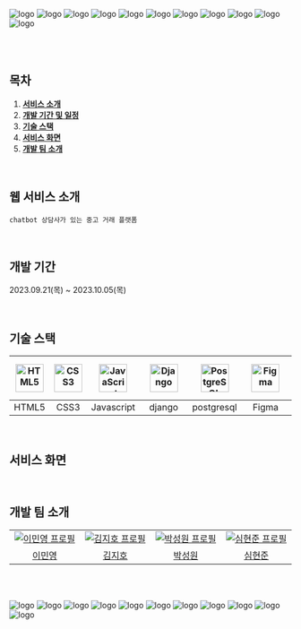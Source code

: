 <div>
  
![logo](https://github.com/chorongfire33/JHC/assets/106378106/60d44396-855c-4b42-8b58-20a91f1ef0dd)
![logo](https://github.com/chorongfire33/JHC/assets/106378106/60d44396-855c-4b42-8b58-20a91f1ef0dd)
![logo](https://github.com/chorongfire33/JHC/assets/106378106/60d44396-855c-4b42-8b58-20a91f1ef0dd)
![logo](https://github.com/chorongfire33/JHC/assets/106378106/60d44396-855c-4b42-8b58-20a91f1ef0dd)
![logo](https://github.com/chorongfire33/JHC/assets/106378106/60d44396-855c-4b42-8b58-20a91f1ef0dd)
![logo](https://github.com/chorongfire33/JHC/assets/106378106/60d44396-855c-4b42-8b58-20a91f1ef0dd)
![logo](https://github.com/chorongfire33/JHC/assets/106378106/60d44396-855c-4b42-8b58-20a91f1ef0dd)
![logo](https://github.com/chorongfire33/JHC/assets/106378106/60d44396-855c-4b42-8b58-20a91f1ef0dd)
![logo](https://github.com/chorongfire33/JHC/assets/106378106/60d44396-855c-4b42-8b58-20a91f1ef0dd)
![logo](https://github.com/chorongfire33/JHC/assets/106378106/60d44396-855c-4b42-8b58-20a91f1ef0dd)
![logo](https://github.com/chorongfire33/JHC/assets/106378106/60d44396-855c-4b42-8b58-20a91f1ef0dd)


</div>

<br />
<br />


## 목차


1. [**서비스 소개**](#1)
2. [**개발 기간 및 일정**](#2)
3. [**기술 스택**](#3)
4. [**서비스 화면**](#4)
5. [**개발 팀 소개**](#5)
   
<br />

<div id="1"></div>

## 웹 서비스 소개

```chatbot 상담사가 있는 중고 거래 플랫폼```

<br />

<div id="2"></div>

## 개발 기간

2023.09.21(목) ~ 2023.10.05(목)


<br />

<div id="3"></div>

## 기술 스택

| <img src="https://profilinator.rishav.dev/skills-assets/html5-original-wordmark.svg" alt="HTML5" width="50px" height="50px" /> | <img src="https://profilinator.rishav.dev/skills-assets/css3-original-wordmark.svg" alt="CSS3" width="50px" height="50px" />  | <img src="https://profilinator.rishav.dev/skills-assets/javascript-original.svg" alt="JavaScript" width="50px" height="50px" /> | <img style="margin: 10px" src="https://profilinator.rishav.dev/skills-assets/django-original.svg" alt="Django" height="50" /> | <img style="margin: 10px" src="https://profilinator.rishav.dev/skills-assets/postgresql-original-wordmark.svg" alt="PostgreSQL" height="50" /> | <img style="margin: 10px" src="https://profilinator.rishav.dev/skills-assets/figma-icon.svg" alt="Figma" height="50" /> | <img style="margin: 10px" src="https://profilinator.rishav.dev/skills-assets/amazonwebservices-original-wordmark.svg" alt="AWS" height="50"  /> |
|:-:|:-:|:-:|:-:|:-:|:-:|:-:|
| HTML5  | CSS3 | Javascript | django | postgresql | Figma | AWS |

<br />

<div id="4"></div>

## 서비스 화면


</div>

<br />

<div id="5"></div>

## 개발 팀 소개
<table>
  <tr>
    <td align="center" width="150px">
      <a href="https://github.com/chorongfire33" target="_blank">
        <img src="https://avatars.githubusercontent.com/u/137133526?v=4" alt="이민영 프로필" />
      </a>
    </td>
    <td align="center" width="150px">
      <a href="https://github.com/kimjiho2532" target="_blank">
        <img src="https://avatars.githubusercontent.com/u/55077828?v=4" alt="김지호 프로필" />
      </a>
    </td>
    <td align="center" width="150px">
      <a href="https://github.com/Woni1010011" target="_blank">
        <img src="https://avatars.githubusercontent.com/u/103429169?v=4" alt="박성원 프로필" />
      </a>
    </td>
    <td align="center" width="150px">
      <a href="https://github.com/symbbad" target="_blank">
        <img src="https://avatars.githubusercontent.com/u/106378106?v=4" alt="심현준 프로필" />
      </a>
    </td>
  </tr>
  <tr>
    <td align="center">
      <a href="https://github.com/chorongfire33" target="_blank">
        이민영
      </a>
    </td>
    <td align="center">
      <a href="https://github.com/kimjiho2532" target="_blank">
        김지호
      </a>
    </td>
        <td align="center">
      <a href="https://github.com/Woni1010011" target="_blank">
        박성원
      </a>
    </td>
    <td align="center">
      <a href="https://github.com/symbbad" target="_blank">
        심현준
      </a>
    </td>
  </tr>
</table>

<br />
<br />

<div>

![logo](https://github.com/chorongfire33/JHC/assets/106378106/60d44396-855c-4b42-8b58-20a91f1ef0dd)
![logo](https://github.com/chorongfire33/JHC/assets/106378106/60d44396-855c-4b42-8b58-20a91f1ef0dd)
![logo](https://github.com/chorongfire33/JHC/assets/106378106/60d44396-855c-4b42-8b58-20a91f1ef0dd)
![logo](https://github.com/chorongfire33/JHC/assets/106378106/60d44396-855c-4b42-8b58-20a91f1ef0dd)
![logo](https://github.com/chorongfire33/JHC/assets/106378106/60d44396-855c-4b42-8b58-20a91f1ef0dd)
![logo](https://github.com/chorongfire33/JHC/assets/106378106/60d44396-855c-4b42-8b58-20a91f1ef0dd)
![logo](https://github.com/chorongfire33/JHC/assets/106378106/60d44396-855c-4b42-8b58-20a91f1ef0dd)
![logo](https://github.com/chorongfire33/JHC/assets/106378106/60d44396-855c-4b42-8b58-20a91f1ef0dd)
![logo](https://github.com/chorongfire33/JHC/assets/106378106/60d44396-855c-4b42-8b58-20a91f1ef0dd)
![logo](https://github.com/chorongfire33/JHC/assets/106378106/60d44396-855c-4b42-8b58-20a91f1ef0dd)
![logo](https://github.com/chorongfire33/JHC/assets/106378106/60d44396-855c-4b42-8b58-20a91f1ef0dd)

</div>
